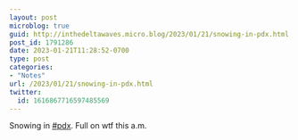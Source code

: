 ```yaml
---
layout: post
microblog: true
guid: http://inthedeltawaves.micro.blog/2023/01/21/snowing-in-pdx.html
post_id: 1791286
date: 2023-01-21T11:28:52-0700
type: post
categories:
- "Notes"
url: /2023/01/21/snowing-in-pdx.html
twitter:
  id: 1616867716597485569
---
```

<p>Snowing in <a href="https://mastodon.social/tags/pdx" class="mention hashtag" rel="tag">#<span>pdx</span></a>. Full on wtf this a.m.</p>
